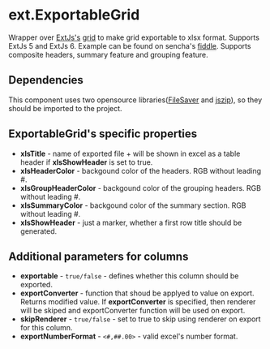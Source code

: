 # ext.ExportableGrid
Wrapper over [ExtJs's](https://www.sencha.com/products/extjs/#overview) [grid](http://docs.sencha.com/extjs/6.0/6.0.1-classic/#!/api/Ext.grid.Panel) to make grid exportable to xlsx format. Supports ExtJs 5 and ExtJs 6. Example can be found on sencha's [fiddle](https://fiddle.sencha.com/#fiddle/t37). Supports composite headers, summary feature and grouping feature.

Dependencies
------------
This component uses two opensource libraries([FileSaver](https://github.com/eligrey/FileSaver.js) and [jszip](https://github.com/Stuk/jszip)), so they should be imported to the project.

ExportableGrid's specific properties
--------------------------
- **xlsTitle** - name of exported file + will be shown in excel as a table header if **xlsShowHeader** is set to true.
- **xlsHeaderColor** - backgound color of the headers. RGB without leading #.
- **xlsGroupHeaderColor** - backgound color of the grouping headers. RGB without leading #.
- **xlsSummaryColor** - backgound color of the summary section. RGB without leading #.
- **xlsShowHeader** - just a marker, whether a first row title should be generated.

Additional parameters for columns
---------------------------------
- **exportable** - `true/false` - defines whether this column should be exported. 
- **exportConverter** - function that shoud be applyed to value on export. Returns modified value. If **exportConverter** is specified, then renderer will be skiped and exportConverter function will be used on export. 
- **skipRenderer** - `true/false` - set to true to skip using renderer on export for this column. 
- **exportNumberFormat** - `<#,##.00>` - valid excel's number format.

